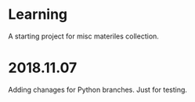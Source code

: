 # Learning
A starting project for misc materiles collection.
# 2018.11.07
Adding chanages for Python branches.
Just for testing.
